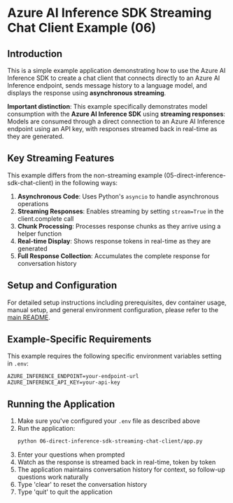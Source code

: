 # Azure AI Inference SDK Streaming Chat Client Example (06)

## Introduction
This is a simple example application demonstrating how to use the Azure AI Inference SDK to create a chat client that connects directly to an Azure AI Inference endpoint, sends message history to a language model, and displays the response using **asynchronous streaming**.

**Important distinction**: This example specifically demonstrates model consumption with the **Azure AI Inference SDK** using **streaming responses**: Models are consumed through a direct connection to an Azure AI Inference endpoint using an API key, with responses streamed back in real-time as they are generated.

## Key Streaming Features
This example differs from the non-streaming example (05-direct-inference-sdk-chat-client) in the following ways:

1. **Asynchronous Code**: Uses Python's `asyncio` to handle asynchronous operations
2. **Streaming Responses**: Enables streaming by setting `stream=True` in the client.complete call
3. **Chunk Processing**: Processes response chunks as they arrive using a helper function
4. **Real-time Display**: Shows response tokens in real-time as they are generated
5. **Full Response Collection**: Accumulates the complete response for conversation history

## Setup and Configuration
For detailed setup instructions including prerequisites, dev container usage, manual setup, and general environment configuration, please refer to the [main README](../README.md#%EF%B8%8F-setup-guide).

## Example-Specific Requirements
This example requires the following specific environment variables setting in `.env`:
```
AZURE_INFERENCE_ENDPOINT=your-endpoint-url
AZURE_INFERENCE_API_KEY=your-api-key
```

## Running the Application
1. Make sure you've configured your `.env` file as described above
2. Run the application:
   ```bash
   python 06-direct-inference-sdk-streaming-chat-client/app.py
   ```
3. Enter your questions when prompted
4. Watch as the response is streamed back in real-time, token by token
5. The application maintains conversation history for context, so follow-up questions work naturally
6. Type 'clear' to reset the conversation history
7. Type 'quit' to quit the application
